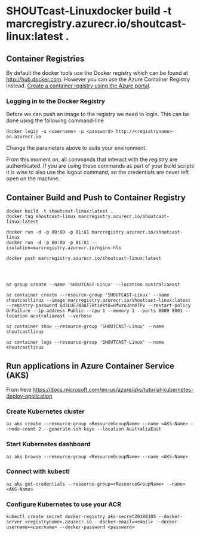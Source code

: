 # SHOUTcast-Linuxdocker build -t marcregistry.azurecr.io/shoutcast-linux:latest .


## Container Registries

By default the docker tools use the Docker registry which can be found at http://hub.docker.com. However you can use the Azure Container Registry instead. [Create a container registry using the Azure portal](https://docs.microsoft.com/en-us/azure/container-registry/container-registry-get-started-portal).

### Logging in to the Docker Registry
Before we can push an image to the registry we need to login. This can be done using the following command-line


```
docker login -u <username> -p <password> http://<registryname>-on.azurecr.io
```
Change the parameters above to suite your environment.

From this moment on, all commands that interact with the registry are authenticated. If you are using these commands as part of your build scripts it is wise to also use the logout command, so the credentials are never left open on the machine.



## Container Build and Push to Container Registry

```
docker build -t shoutcast-linux:latest .
docker tag shoutcast-linux marcregistry.azurecr.io/shoutcast-linux:latest

docker run -d -p 80:80 -p 81:81 marcregistry.azurecr.io/shoutcast-linux
docker run -d -p 80:80 -p 81:81 --isolation=marcregistry.azurecr.io/nginx-hls

docker push marcregistry.azurecr.io/shoutcast-linux:latest




az group create --name 'SHOUTCAST-Linux' --location australiaeast

az container create --resource-group 'SHOUTCAST-Linux' --name shoutcastlinux --image marcregistry.azurecr.io/shoutcast-linux:latest --registry-password Qd3LUE743AT78tiekt0=Hfwzo3oneTPv --restart-policy OnFailure --ip-address Public --cpu 1 --memory 1 --ports 8000 8001 --location australiaeast --verbose

az container show --resource-group 'SHOUTCAST-Linux' --name shoutcastlinux

az container logs --resource-group 'SHOUTCAST-Linux' --name shoutcastlinux
```
## Run applications in Azure Container Service (AKS)
From here https://docs.microsoft.com/en-us/azure/aks/tutorial-kubernetes-deploy-application

### Create Kubernetes cluster
`az aks create --resource-group <ResourceGroupName> --name <AKS-Name> --node-count 2 --generate-ssh-keys --location AustraliaEast`

### Start Kubernetes dashboard
`az aks browse --resource-group <ResourceGroupName> --name <AKS-Name>`

### Connect with kubectl
`az aks get-credentials --resource-group=<ResourceGroupName> --name=<AKS-Name>`

### Configure Kubernetes to use your ACR 
`kubectl create secret docker-registry aks-secret20180105 --docker-server <registryname>.azurecr.io --docker-email=<email> --docker-username=<username> --docker-password <password>`


